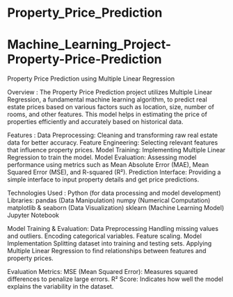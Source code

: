 # Property_Price_Prediction

# Machine_Learning_Project-Property-Price-Prediction
Property Price Prediction using Multiple Linear Regression

Overview : The Property Price Prediction project utilizes Multiple Linear Regression, a fundamental machine learning algorithm, to predict real estate prices based on various factors such as location, size, number of rooms, and other features. This model helps in estimating the price of properties efficiently and accurately based on historical data.

Features : Data Preprocessing: Cleaning and transforming raw real estate data for better accuracy. Feature Engineering: Selecting relevant features that influence property prices. Model Training: Implementing Multiple Linear Regression to train the model. Model Evaluation: Assessing model performance using metrics such as Mean Absolute Error (MAE), Mean Squared Error (MSE), and R-squared (R²). Prediction Interface: Providing a simple interface to input property details and get price predictions.

Technologies Used : Python (for data processing and model development) Libraries: pandas (Data Manipulation) numpy (Numerical Computation) matplotlib & seaborn (Data Visualization) sklearn (Machine Learning Model) Jupyter Notebook

Model Training & Evaluation: Data Preprocessing Handling missing values and outliers. Encoding categorical variables. Feature scaling. Model Implementation Splitting dataset into training and testing sets. Applying Multiple Linear Regression to find relationships between features and property prices.

Evaluation Metrics: MSE (Mean Squared Error): Measures squared differences to penalize large errors. R² Score: Indicates how well the model explains the variability in the dataset.
